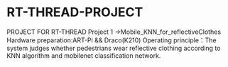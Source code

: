 # RT-THREAD-PROJECT
PROJECT FOR RT-THREAD
Project 1 ->Mobile_KNN_for_reflectiveClothes
  Hardware preparation:ART-Pi && Draco(K210) 
  Operating principle：The system judges whether pedestrians wear reflective clothing according to KNN algorithm and mobilenet classification network.

